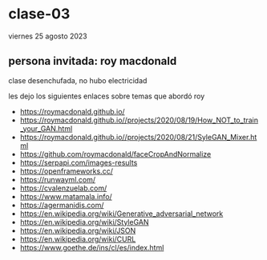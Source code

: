 # clase-03

viernes 25 agosto 2023

## persona invitada: roy macdonald

clase desenchufada, no hubo electricidad

les dejo los siguientes enlaces sobre temas que abordó roy

- https://roymacdonald.github.io/
- https://roymacdonald.github.io//projects/2020/08/19/How_NOT_to_train_your_GAN.html
- https://roymacdonald.github.io//projects/2020/08/21/SyleGAN_Mixer.html
- https://github.com/roymacdonald/faceCropAndNormalize
- https://serpapi.com/images-results
- https://openframeworks.cc/
- https://runwayml.com/
- https://cvalenzuelab.com/
- https://www.matamala.info/
- https://agermanidis.com/
- https://en.wikipedia.org/wiki/Generative_adversarial_network
- https://en.wikipedia.org/wiki/StyleGAN
- https://en.wikipedia.org/wiki/JSON
- https://en.wikipedia.org/wiki/CURL
- https://www.goethe.de/ins/cl/es/index.html
